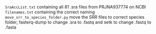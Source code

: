 ```SraAccList.txt``` containing all 81 .sra files from PRJNA937774 on NCBI  
```filenames.txt``` containing the correct naming  
```move_srr_to_species_folder.py``` move the SRR files to correct species folder, fasterq-dump to change .sra to .fastq and setk to change .fastq to .fasta  
